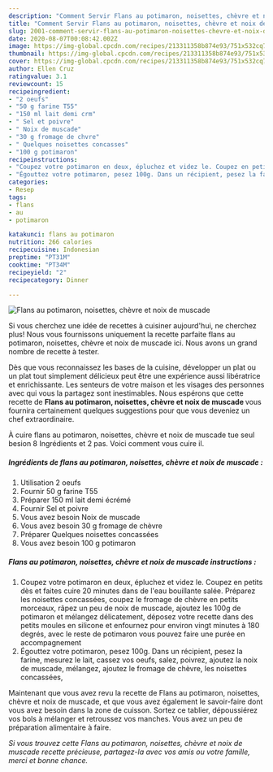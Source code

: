 ```yaml
---
description: "Comment Servir Flans au potimaron, noisettes, chèvre et noix de muscade"
title: "Comment Servir Flans au potimaron, noisettes, chèvre et noix de muscade"
slug: 2001-comment-servir-flans-au-potimaron-noisettes-chevre-et-noix-de-muscade
date: 2020-08-07T00:08:42.002Z
image: https://img-global.cpcdn.com/recipes/213311358b874e93/751x532cq70/flans-au-potimaron-noisettes-chevre-et-noix-de-muscade-photo-principale-de-la-recette.jpg
thumbnail: https://img-global.cpcdn.com/recipes/213311358b874e93/751x532cq70/flans-au-potimaron-noisettes-chevre-et-noix-de-muscade-photo-principale-de-la-recette.jpg
cover: https://img-global.cpcdn.com/recipes/213311358b874e93/751x532cq70/flans-au-potimaron-noisettes-chevre-et-noix-de-muscade-photo-principale-de-la-recette.jpg
author: Ellen Cruz
ratingvalue: 3.1
reviewcount: 15
recipeingredient:
- "2 oeufs"
- "50 g farine T55"
- "150 ml lait demi crm"
- " Sel et poivre"
- " Noix de muscade"
- "30 g fromage de chvre"
- " Quelques noisettes concasses"
- "100 g potimaron"
recipeinstructions:
- "Coupez votre potimaron en deux, épluchez et videz le. Coupez en petits dès et faites cuire 20 minutes dans de l&#39;eau bouillante salée. Préparez les noisettes concassées, coupez le fromage de chèvre en petits morceaux, râpez un peu de noix de muscade, ajoutez les 100g de potimaron et mélangez délicatement, déposez votre recette dans des petits moules en silicone et enfournez pour environ vingt minutes à 180 degrés, avec le reste de potimaron vous pouvez faire une purée en accompagnement"
- "Égouttez votre potimaron, pesez 100g. Dans un récipient, pesez la farine, mesurez le lait, cassez vos oeufs, salez, poivrez, ajoutez la noix de muscade, mélangez, ajoutez le fromage de chèvre, les noisettes concassées,"
categories:
- Resep
tags:
- flans
- au
- potimaron

katakunci: flans au potimaron 
nutrition: 266 calories
recipecuisine: Indonesian
preptime: "PT31M"
cooktime: "PT34M"
recipeyield: "2"
recipecategory: Dinner

---
```



![Flans au potimaron, noisettes, chèvre et noix de muscade](https://img-global.cpcdn.com/recipes/213311358b874e93/751x532cq70/flans-au-potimaron-noisettes-chevre-et-noix-de-muscade-photo-principale-de-la-recette.jpg)

Si vous cherchez une idée de recettes à cuisiner aujourd'hui, ne cherchez plus! Nous vous fournissons uniquement la recette parfaite flans au potimaron, noisettes, chèvre et noix de muscade ici. Nous avons un grand nombre de recette à tester.

Dès que vous reconnaissez les bases de la cuisine, développer un plat ou un plat tout simplement délicieux peut être une expérience aussi libératrice et enrichissante. Les senteurs de votre maison et les visages des personnes avec qui vous la partagez sont inestimables. Nous espérons que cette recette de <strong> Flans au potimaron, noisettes, chèvre et noix de muscade </strong> vous fournira certainement quelques suggestions pour que vous deveniez un chef extraordinaire.

<!--inarticleads1-->

À cuire flans au potimaron, noisettes, chèvre et noix de muscade tue seul besion 8 Ingrédients et 2 pas. Voici comment vous cuire il.

##### Ingrédients de flans au potimaron, noisettes, chèvre et noix de muscade :

1. Utilisation 2 oeufs
1. Fournir 50 g farine T55
1. Préparer 150 ml lait demi écrémé
1. Fournir  Sel et poivre
1. Vous avez besoin  Noix de muscade
1. Vous avez besoin 30 g fromage de chèvre
1. Préparer  Quelques noisettes concassées
1. Vous avez besoin 100 g potimaron




<!--inarticleads2-->

##### Flans au potimaron, noisettes, chèvre et noix de muscade instructions :

1. Coupez votre potimaron en deux, épluchez et videz le. Coupez en petits dès et faites cuire 20 minutes dans de l&#39;eau bouillante salée. Préparez les noisettes concassées, coupez le fromage de chèvre en petits morceaux, râpez un peu de noix de muscade, ajoutez les 100g de potimaron et mélangez délicatement, déposez votre recette dans des petits moules en silicone et enfournez pour environ vingt minutes à 180 degrés, avec le reste de potimaron vous pouvez faire une purée en accompagnement
1. Égouttez votre potimaron, pesez 100g. Dans un récipient, pesez la farine, mesurez le lait, cassez vos oeufs, salez, poivrez, ajoutez la noix de muscade, mélangez, ajoutez le fromage de chèvre, les noisettes concassées,




<!--inarticleads1-->

<p>
Maintenant que vous avez revu la recette de Flans au potimaron, noisettes, chèvre et noix de muscade, et que vous avez également le savoir-faire dont vous avez besoin dans la zone de cuisson. Sortez ce tablier, dépoussiérez vos bols à mélanger et retroussez vos manches. Vous avez un peu de préparation alimentaire à faire.
</p>

<p>
<i>Si vous trouvez cette Flans au potimaron, noisettes, chèvre et noix de muscade recette précieuse, partagez-la avec vos amis ou votre famille, merci et bonne chance.</i>
</p>
